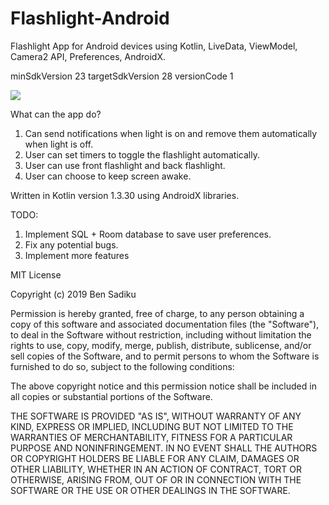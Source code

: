 # Flashlight-Android
Flashlight App for Android devices using Kotlin, LiveData, ViewModel, Camera2 API, Preferences, AndroidX.


minSdkVersion 23
targetSdkVersion 28
versionCode 1

![](https://media.giphy.com/media/dZphZ9vAmUfuJPSTyO/giphy.gif)

What can the app do?
1) Can send notifications when light is on and remove them automatically when light is off.
2) User can set timers to toggle the flashlight automatically.
3) User can use front flashlight and back flashlight.
4) User can choose to keep screen awake.

Written in Kotlin version 1.3.30 using AndroidX libraries.


TODO:
1) Implement SQL + Room database to save user preferences.
2) Fix any potential bugs.
3) Implement more features

MIT License

Copyright (c) 2019 Ben Sadiku

Permission is hereby granted, free of charge, to any person obtaining a copy
of this software and associated documentation files (the "Software"), to deal
in the Software without restriction, including without limitation the rights
to use, copy, modify, merge, publish, distribute, sublicense, and/or sell
copies of the Software, and to permit persons to whom the Software is
furnished to do so, subject to the following conditions:

The above copyright notice and this permission notice shall be included in all
copies or substantial portions of the Software.

THE SOFTWARE IS PROVIDED "AS IS", WITHOUT WARRANTY OF ANY KIND, EXPRESS OR
IMPLIED, INCLUDING BUT NOT LIMITED TO THE WARRANTIES OF MERCHANTABILITY,
FITNESS FOR A PARTICULAR PURPOSE AND NONINFRINGEMENT. IN NO EVENT SHALL THE
AUTHORS OR COPYRIGHT HOLDERS BE LIABLE FOR ANY CLAIM, DAMAGES OR OTHER
LIABILITY, WHETHER IN AN ACTION OF CONTRACT, TORT OR OTHERWISE, ARISING FROM,
OUT OF OR IN CONNECTION WITH THE SOFTWARE OR THE USE OR OTHER DEALINGS IN THE
SOFTWARE.
